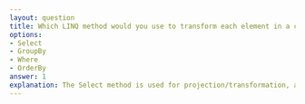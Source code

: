```yaml
---
layout: question
title: Which LINQ method would you use to transform each element in a collection?
options:
- Select
- GroupBy
- Where
- OrderBy
answer: 1
explanation: The Select method is used for projection/transformation, allowing you to transform each element in a collection into a new form or extract specific properties from objects.
---
```

